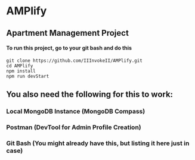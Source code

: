 # AMPlify
## Apartment Management Project
#### To run this project, go to your git bash and do this
```
git clone https://github.com/IIInvokeII/AMPlify.git
cd AMPlify
npm install
npm run devStart
```

## You also need the following for this to work:
### Local MongoDB Instance (MongoDB Compass)
### Postman (DevTool for Admin Profile Creation)
### Git Bash (You might already have this, but listing it here just in case)
